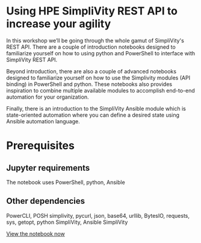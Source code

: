 # Using HPE SimpliVity REST API to increase your agility
In this workshop we’ll be going through the whole gamut of SimpliVity's REST API. There are a couple of  introduction notebooks designed to familiarize yourself on how to using python and PowerShell to interface with SimpliVity REST API.

Beyond introduction, there are also a couple of advanced notebooks designed to familiarize yourself on how to use the Simplivity modules (API binding) in PowerShell and python. These notebooks also provides inspiration to combine multiple available modules to accomplish end-to-end automation for your organization.

Finally, there is an introduction to the SimpliVity Ansible module which is state-oriented automation where you can define a desired state using Ansible automation language.

# Prerequisites

## Jupyter requirements

The notebook uses PowerShell, python, Ansible

## Other dependencies

PowerCLI, POSH simplivity, pycurl, json, base64, urllib, BytesIO, requests, sys, getopt, python SimpliVity, Ansible SimpliVity

[View the notebook now](./00-Introduction.ipynb)
